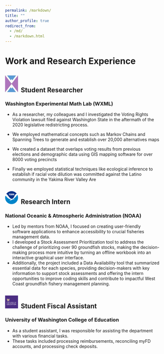 ```yaml
---
permalink: /markdown/
title: ""
author_profile: true
redirect_from: 
  - /md/
  - /markdown.html
---
```


# Work and Research Experience

##  <img src="/_pages/wxml.png"  alt="WXML image" style="max-width: 2em; height: auto; padding-right: 0.2em;" /> Student Researcher 
### Washington Experimental Math Lab (WXML)
  - As a researcher, my colleagues and I investigated the Voting Rights Violation lawsuit filed against Washington State in the aftermath of the 2020 legislative redistricting process.

  - We employed mathematical concepts such as Markov Chains and Spanning Trees to generate and establish over 20,000 alternatives maps

  - We created a dataset that overlaps voting results from previous elections and demographic data using GIS mapping software for over 8000 voting precincts

  - Finally we employed statistical techniques like ecological inference to establish if racial vote dilution was committed against the Latino community in the Yakima River Valley Are

## <img src="/_pages/noaa.png" alt="NOAA Image" style="max-width: 2em; height: auto;padding-right: 0.2em;"> Research Intern
### National Oceanic & Atmospheric Administration (NOAA) 
  - Led by mentors from NOAA, I focused on creating user-friendly software applications to enhance accessibility to crucial fisheries management data. 
  - I developed a Stock Assessment Prioritization tool to address the challenge of prioritizing over 90 groundfish stocks, making the decision-making process more   intuitive by turning an offline workbook into an interactive graphical user interface. 
  - Additionally, the project included a Data Availability tool that summarized essential data for each species, providing decision-makers with key information to support stock assessments and offering the intern opportunities to improve coding skills and contribute to impactful West Coast groundfish fishery management planning.

## <img src="/_pages/collegeEd.png" alt="COE Image" style="max-width: 2em; height: auto;padding-right: 0.2em;"> Student Fiscal Assistant 
### University of Washington College of Education 
  - As a student assistant, I was responsible for assisting the department with various financial tasks.
  - These tasks included processing reimbursements, reconciling myFD accounts, and processing check deposits.